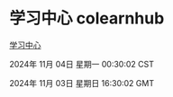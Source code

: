 # 学习中心 colearnhub
[学习中心](http://219.139.197.74:56308/colearnhub/)

2024年 11月 04日 星期一 00:30:02 CST

2024年 11月 03日 星期日 16:30:02 GMT
